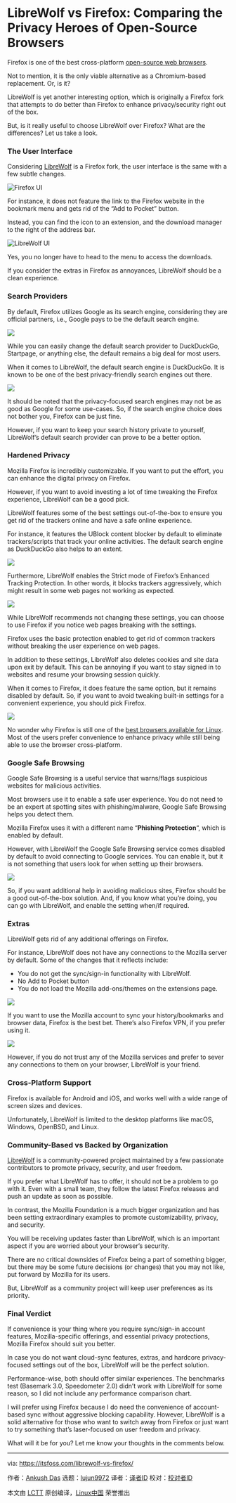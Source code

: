 [#]: subject: "LibreWolf vs Firefox: Comparing the Privacy Heroes of Open-Source Browsers"
[#]: via: "https://itsfoss.com/librewolf-vs-firefox/"
[#]: author: "Ankush Das https://itsfoss.com/author/ankush/"
[#]: collector: "lujun9972"
[#]: translator: "geekpi"
[#]: reviewer: " "
[#]: publisher: " "
[#]: url: " "

LibreWolf vs Firefox: Comparing the Privacy Heroes of Open-Source Browsers
======

Firefox is one of the best cross-platform [open-source web browsers][1].

Not to mention, it is the only viable alternative as a Chromium-based replacement. Or, is it?

LibreWolf is yet another interesting option, which is originally a Firefox fork that attempts to do better than Firefox to enhance privacy/security right out of the box.

But, is it really useful to choose LibreWolf over Firefox? What are the differences? Let us take a look.

### The User Interface

Considering [LibreWolf][2] is a Firefox fork, the user interface is the same with a few subtle changes.

![Firefox UI][3]

For instance, it does not feature the link to the Firefox website in the bookmark menu and gets rid of the “Add to Pocket” button.

Instead, you can find the icon to an extension, and the download manager to the right of the address bar.

![LibreWolf UI][4]

Yes, you no longer have to head to the menu to access the downloads.

If you consider the extras in Firefox as annoyances, LibreWolf should be a clean experience.

### Search Providers

By default, Firefox utilizes Google as its search engine, considering they are official partners, i.e., Google pays to be the default search engine.

![][5]

While you can easily change the default search provider to DuckDuckGo, Startpage, or anything else, the default remains a big deal for most users.

When it comes to LibreWolf, the default search engine is DuckDuckGo. It is known to be one of the best privacy-friendly search engines out there.

![][6]

It should be noted that the privacy-focused search engines may not be as good as Google for some use-cases. So, if the search engine choice does not bother you, Firefox can be just fine.

However, if you want to keep your search history private to yourself, LibreWolf’s default search provider can prove to be a better option.

### Hardened Privacy

Mozilla Firefox is incredibly customizable. If you want to put the effort, you can enhance the digital privacy on Firefox.

However, if you want to avoid investing a lot of time tweaking the Firefox experience, LibreWolf can be a good pick.

LibreWolf features some of the best settings out-of-the-box to ensure you get rid of the trackers online and have a safe online experience.

For instance, it features the UBlock content blocker by default to eliminate trackers/scripts that track your online activities. The default search engine as DuckDuckGo also helps to an extent.

![][7]

Furthermore, LibreWolf enables the Strict mode of Firefox’s Enhanced Tracking Protection. In other words, it blocks trackers aggressively, which might result in some web pages not working as expected.

![][8]

While LibreWolf recommends not changing these settings, you can choose to use Firefox if you notice web pages breaking with the settings.

Firefox uses the basic protection enabled to get rid of common trackers without breaking the user experience on web pages.

In addition to these settings, LibreWolf also deletes cookies and site data upon exit by default. This can be annoying if you want to stay signed in to websites and resume your browsing session quickly.

When it comes to Firefox, it does feature the same option, but it remains disabled by default. So, if you want to avoid tweaking built-in settings for a convenient experience, you should pick Firefox.

![][9]

No wonder why Firefox is still one of the [best browsers available for Linux][10]. Most of the users prefer convenience to enhance privacy while still being able to use the browser cross-platform.

### Google Safe Browsing

Google Safe Browsing is a useful service that warns/flags suspicious websites for malicious activities.

Most browsers use it to enable a safe user experience. You do not need to be an expert at spotting sites with phishing/malware, Google Safe Browsing helps you detect them.

Mozilla Firefox uses it with a different name “**Phishing Protection**“, which is enabled by default.

However, with LibreWolf the Google Safe Browsing service comes disabled by default to avoid connecting to Google services. You can enable it, but it is not something that users look for when setting up their browsers.

![][11]

So, if you want additional help in avoiding malicious sites, Firefox should be a good out-of-the-box solution. And, if you know what you’re doing, you can go with LibreWolf, and enable the setting when/if required.

### Extras

LibreWolf gets rid of any additional offerings on Firefox.

For instance, LibreWolf does not have any connections to the Mozilla server by default. Some of the changes that it reflects include:

  * You do not get the sync/sign-in functionality with LibreWolf.
  * No Add to Pocket button
  * You do not load the Mozilla add-ons/themes on the extensions page.



![][12]

If you want to use the Mozilla account to sync your history/bookmarks and browser data, Firefox is the best bet. There’s also Firefox VPN, if you prefer using it.

![][13]

However, if you do not trust any of the Mozilla services and prefer to sever any connections to them on your browser, LibreWolf is your friend.

### Cross-Platform Support

Firefox is available for Android and iOS, and works well with a wide range of screen sizes and devices.

Unfortunately, LibreWolf is limited to the desktop platforms like macOS, Windows, OpenBSD, and Linux.

### Community-Based vs Backed by Organization

[LibreWolf][14] is a community-powered project maintained by a few passionate contributors to promote privacy, security, and user freedom.

If you prefer what LibreWolf has to offer, it should not be a problem to go with it. Even with a small team, they follow the latest Firefox releases and push an update as soon as possible.

In contrast, the Mozilla Foundation is a much bigger organization and has been setting extraordinary examples to promote customizability, privacy, and security.

You will be receiving updates faster than LibreWolf, which is an important aspect if you are worried about your browser’s security.

There are no critical downsides of Firefox being a part of something bigger, but there may be some future decisions (or changes) that you may not like, put forward by Mozilla for its users.

But, LibreWolf as a community project will keep user preferences as its priority.

### Final Verdict

If convenience is your thing where you require sync/sign-in account features, Mozilla-specific offerings, and essential privacy protections, Mozilla Firefox should suit you better.

In case you do not want cloud-sync features, extras, and hardcore privacy-focused settings out of the box, LibreWolf will be the perfect solution.

Performance-wise, both should offer similar experiences. The benchmarks test (Basemark 3.0, Speedometer 2.0) didn’t work with LibreWolf for some reason, so I did not include any performance comparison chart.

I will prefer using Firefox because I do need the convenience of account-based sync without aggressive blocking capability. However, LibreWolf is a solid alternative for those who want to switch away from Firefox or just want to try something that’s laser-focused on user freedom and privacy.

What will it be for you? Let me know your thoughts in the comments below.

--------------------------------------------------------------------------------

via: https://itsfoss.com/librewolf-vs-firefox/

作者：[Ankush Das][a]
选题：[lujun9972][b]
译者：[译者ID](https://github.com/译者ID)
校对：[校对者ID](https://github.com/校对者ID)

本文由 [LCTT](https://github.com/LCTT/TranslateProject) 原创编译，[Linux中国](https://linux.cn/) 荣誉推出

[a]: https://itsfoss.com/author/ankush/
[b]: https://github.com/lujun9972
[1]: https://itsfoss.com/open-source-browsers-linux/
[2]: https://itsfoss.com/librewolf/
[3]: https://itsfoss.com/wp-content/uploads/2022/04/firefox-ui-1.png
[4]: https://itsfoss.com/wp-content/uploads/2022/04/librewolf-ui-1.png
[5]: https://itsfoss.com/wp-content/uploads/2022/04/firefox-google-search.png
[6]: https://itsfoss.com/wp-content/uploads/2022/04/librewolf-duckduckgo.png
[7]: https://itsfoss.com/wp-content/uploads/2022/04/librewolf-ublock-origin.png
[8]: https://itsfoss.com/wp-content/uploads/2022/04/librewolf-privacy-settings.png
[9]: https://itsfoss.com/wp-content/uploads/2022/04/firefox-privacy-settings.png
[10]: https://itsfoss.com/best-browsers-ubuntu-linux/
[11]: https://itsfoss.com/wp-content/uploads/2022/04/librewolf-security.png
[12]: https://itsfoss.com/wp-content/uploads/2022/04/firefox-extras.png
[13]: https://itsfoss.com/wp-content/uploads/2022/04/firefox-sign-in.png
[14]: https://librewolf.net/
